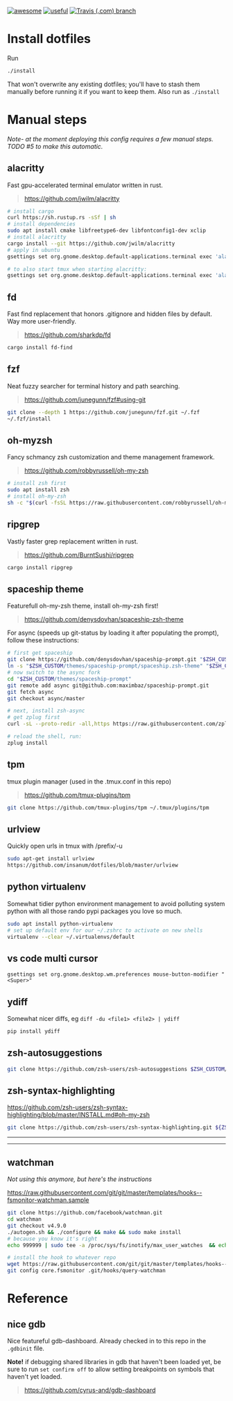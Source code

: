 [![awesome](https://img.shields.io/badge/awesome-yes-ff69b4.svg?style=for-the-badge)](https://github.com/twitter/twemoji)  [![useful](https://img.shields.io/badge/useful-nope-blue.svg?style=for-the-badge)](https://badssl.com/)  [![Travis (.com) branch](https://img.shields.io/travis/com/noahp/dotfiles/master.svg?style=for-the-badge)](https://travis-ci.com/noahp/dotfiles)

# Install dotfiles
Run

```bash
./install
```

That won't overwrite any existing dotfiles; you'll have to stash them manually before running it if you want to keep them.
Also run as `./install`

# Manual steps
*Note- at the moment deploying this config requires a few manual steps.
TODO #5 to make this automatic.*

## alacritty
Fast gpu-accelerated terminal emulator written in rust.

>https://github.com/jwilm/alacritty
```bash
# install cargo
curl https://sh.rustup.rs -sSf | sh
# install dependencies
sudo apt install cmake libfreetype6-dev libfontconfig1-dev xclip
# install alacritty
cargo install --git https://github.com/jwilm/alacritty
# apply in ubuntu
gsettings set org.gnome.desktop.default-applications.terminal exec 'alacritty'

# to also start tmux when starting alacritty:
gsettings set org.gnome.desktop.default-applications.terminal exec 'alacritty -e tmux'
```

## fd
Fast find replacement that honors .gitignore and hidden files by default. Way
more user-friendly.
> https://github.com/sharkdp/fd

```bash
cargo install fd-find
```

## fzf
Neat fuzzy searcher for terminal history and path searching.
>https://github.com/junegunn/fzf#using-git

```bash
git clone --depth 1 https://github.com/junegunn/fzf.git ~/.fzf
~/.fzf/install
```

## oh-myzsh
Fancy schmancy zsh customization and theme management framework.
>https://github.com/robbyrussell/oh-my-zsh

```bash
# install zsh first
sudo apt install zsh
# install oh-my-zsh
sh -c "$(curl -fsSL https://raw.githubusercontent.com/robbyrussell/oh-my-zsh/master/tools/install.sh)"
```

## ripgrep
Vastly faster grep replacement written in rust.
>https://github.com/BurntSushi/ripgrep
```bash
cargo install ripgrep
```

## spaceship theme
Featurefull oh-my-zsh theme, install oh-my-zsh first!
>https://github.com/denysdovhan/spaceship-zsh-theme

For async (speeds up git-status by loading it after populating the prompt),
follow these instructions:
```bash
# first get spaceship
git clone https://github.com/denysdovhan/spaceship-prompt.git "$ZSH_CUSTOM/themes/spaceship-prompt"
ln -s "$ZSH_CUSTOM/themes/spaceship-prompt/spaceship.zsh-theme" "$ZSH_CUSTOM/themes/spaceship.zsh-theme"
# now switch to the async fork
cd "$ZSH_CUSTOM/themes/spaceship-prompt"
git remote add async git@github.com:maximbaz/spaceship-prompt.git
git fetch async
git checkout async/master

# next, install zsh-async
# get zplug first
curl -sL --proto-redir -all,https https://raw.githubusercontent.com/zplug/installer/master/installer.zsh | zsh

# reload the shell, run:
zplug install
```

## tpm
tmux plugin manager (used in the .tmux.conf in this repo)
>https://github.com/tmux-plugins/tpm

```bash
git clone https://github.com/tmux-plugins/tpm ~/.tmux/plugins/tpm
```

## urlview
Quickly open urls in tmux with /prefix/-u

```bash
sudo apt-get install urlview
https://github.com/insanum/dotfiles/blob/master/urlview
```

## python virtualenv
Somewhat tidier python environment management to avoid polluting system python
with all those rando pypi packages you love so much.
```bash
sudo apt install python-virtualenv
# set up default env for our ~/.zshrc to activate on new shells
virtualenv --clear ~/.virtualenvs/default
```

## vs code multi cursor
`gsettings set org.gnome.desktop.wm.preferences mouse-button-modifier "<Super>"`

## ydiff
Somewhat nicer diffs, eg `diff -du <file1> <file2> | ydiff`
```bash
pip install ydiff
```

## zsh-autosuggestions
```bash
git clone https://github.com/zsh-users/zsh-autosuggestions $ZSH_CUSTOM/plugins/zsh-autosuggestions
```

## zsh-syntax-highlighting
https://github.com/zsh-users/zsh-syntax-highlighting/blob/master/INSTALL.md#oh-my-zsh

```bash
git clone https://github.com/zsh-users/zsh-syntax-highlighting.git ${ZSH_CUSTOM:-~/.oh-my-zsh/custom}/plugins/zsh-syntax-highlighting
```

___
___

## watchman
*Not using this anymore, but here's the instructions*

https://raw.githubusercontent.com/git/git/master/templates/hooks--fsmonitor-watchman.sample
```bash
git clone https://github.com/facebook/watchman.git
cd watchman
git checkout v4.9.0
./autogen.sh && ./configure && make && sudo make install
# because you know it's right
echo 999999 | sudo tee -a /proc/sys/fs/inotify/max_user_watches  && echo 999999 | sudo tee -a  /proc/sys/fs/inotify/max_queued_events && echo 999999 | sudo tee  -a /proc/sys/fs/inotify/max_user_instances

# install the hook to whatever repo
wget https://raw.githubusercontent.com/git/git/master/templates/hooks--fsmonitor-watchman.sample -O .git/hooks/query-watchman && chmod +x .git/hooks/query-watchman
git config core.fsmonitor .git/hooks/query-watchman
```

# Reference
## nice gdb
Nice featureful gdb-dashboard. Already checked in to this repo in the `.gdbinit`
file.

**Note!** if debugging shared libraries in gdb that haven't been loaded yet, be sure
to run `set confirm off` to allow setting breakpoints on symbols that haven't
yet loaded.
>https://github.com/cyrus-and/gdb-dashboard
